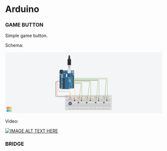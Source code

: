 # Arduino

### GAME BUTTON

Simple game button.

Schema:

![Alt text](ButtonGame/doc/Schema.png?raw=true "Schema")



Video:

[![IMAGE ALT TEXT HERE](https://img.youtube.com/vi/1PvtbloQoow/0.jpg)](https://www.youtube.com/watch?v=1PvtbloQoow)

### BRIDGE
